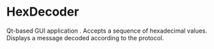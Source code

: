 # HexDecoder
Qt-based GUI application . Accepts a sequence of hexadecimal values. Displays a message decoded according to the protocol.
